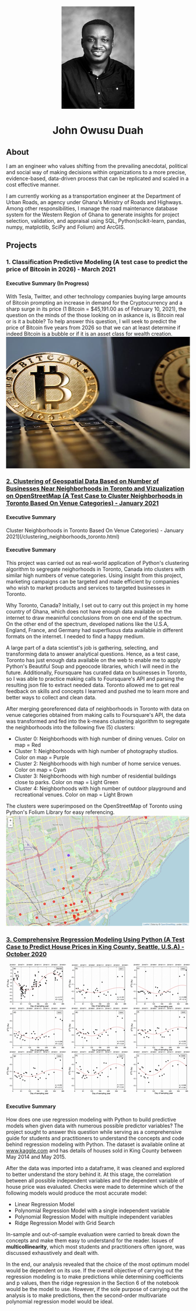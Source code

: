 <p align="center">
  <img width="200" height="280" src="images/PortfolioImage.jpg">
</p>

<h1 style="text-align:center">John Owusu Duah</h1>



## About
I am an engineer who values shifting from the prevailing anecdotal, political and social way of making decisions within organizations to a more precise, evidence-based, data-driven process that can be replicated and scaled in a cost effective manner.

I am currently working as a transportation engineer at the Department of Urban Roads, an agency under Ghana's Ministry of Roads and Highways. Among other responsibilities, I manage the road maintenance database system for the Western Region of Ghana to generate insights for project selection, validation, and appraisal using SQL, Python(scikit-learn, pandas, numpy, matplotlib, SciPy and Folium) and ArcGIS. 

## Projects
### 1. Classification Predictive Modeling (A test case to predict the price of Bitcoin in 2026) - March 2021
#### Executive Summary (In Progress)
With Tesla, Twitter, and other technology companies buying large amounts of Bitcoin prompting an increase in demand for the Cryptocurrency and a sharp surge in its price (1 Bitcoin = $45,191.00 as of February 10, 2021), the question on the minds of the those looking on in askance is, is Bitcoin real or is it a bubble? To help answer this question, I will seek to predict the price of Bitcoin five years from 2026 so that we can at least determine if indeed Bitcoin is a bubble or if it is an asset class for wealth creation.
![](/images/bitcoin.jpg)



### [2. Clustering of Geospatial Data Based on Number of Businesses Near Neighborhoods in Toronto and Vizualization on OpenStreetMap (A Test Case to Cluster Neighborhoods in Toronto Based On Venue Categories) - January 2021](/clustering_neighborhoods_toronto.html)
#### Executive Summary
Cluster Neighborhoods in Toronto Based On Venue Categories) - January 2021](/clustering_neighborhoods_toronto.html)
#### Executive Summary
This project was carried out as real-world application of Python's clustering algorithm to segregate neighorhoods in Toronto, Canada into clusters with similar high numbers of venue categories. Using insight from this project, marketing campaigns can be targeted and made efficient by companies who wish to market products and services to targeted businesses in Toronto.

Why Toronto, Canada?
Initially, I set out to carry out this project in my home country of Ghana, which does not have enough data available on the internet to draw meaninful conclusions from on one end of the spectrum. On the other end of the spectrum, developed nations like the U.S.A, England, France, and Germany had superfluous data available in different formats on the internet. I needed to find a happy medium.

A large part of a data scientist's job is gathering, selecting, and transforming data to answer analytical questions. Hence, as a test case, Toronto has just enough data available on the web to enable me to apply Python's Beautiful Soup and pgeocode libraries, which I will need in the future. Additionally, Foursquare has curated data on businesses in Toronto, so I was able to practice making calls to Foursquare's API and parsing the resulting json file to extract needed data. Toronto allowed me to get real feedback on skills and concepts I learned and pushed me to learn more and better ways to collect and clean data.

After merging georeferenced data of neighborhoods in Toronto with data on venue categories obtained from making calls to Foursquare's API, the data was transformed and fed into the k-means clustering algorithm to segregate the neighborhoods into the following five (5) clusters:
- Cluster 0: Neighborhoods with high number of dining venues. Color on map = Red
- Cluster 1: Neighborhoods with high number of photography studios. Color on map = Purple
- Cluster 2: Neighborhoods with high number of home service venues. Color on map = Cyan
- Cluster 3: Neighborhoods with high number of residential buildings close to parks. Color on map = Light Green
- Cluster 4: Neighborhoods with high number of outdoor playground and recreational venues. Color on map = Light Brown

The clusters were superimposed on the OpenStreetMap of Toronto using Python's Folium Library for easy referencing.
![](/images/clustering.png)



### [3. Comprehensive Regression Modeling Using Python (A Test Case to Predict House Prices in King County, Seattle, U.S.A) - October 2020](/predictive_regression_kingcounty_seattle.html)
![](/images/regression3.0.png)
#### Executive Summary
How does one use regression modeling with Python to build predictive models when given data with numerous possible predictor variables? The project sought to answer this question while serving as a comprehensive guide for students and practitioners to understand the concepts and code behind regression modeling with Python. The dataset is available online at www.kaggle.com and has details of houses sold in King County between May 2014 and May 2015.

After the data was imported into a dataframe, it was cleaned and explored to better understand the story behind it. At this stage, the correlation between all possible independent variables and the dependent variable of house price was evaluated. Checks were made to determine which of the following models would produce the most accurate model:
 -  Linear Regression Model
 -  Polynomial Regression Model with a single independent variable
 -  Polynomial Regression Model with multiple independent variables
 -  Ridge Regression Model with Grid Search
 
 In-sample and out-of-sample evaluation were carried to break down the concepts and make them easy to understand for the reader. Issues of **multicollinearity**, which most students and practitioners often ignore, was discussed exhaustively and dealt with.
 
In the end, our analysis revealed that the choice of the most optimum model would be dependent on its use. If the overall objective of carrying out the regression modeling is to make predictions while determining coefficients and p values, then the ridge regression in the Section 6 of the notebook would be the model to use. However, if the sole purpose of carrying out the analysis is to make predictions, then the second-order multivariate polynomial regression model would be ideal.

